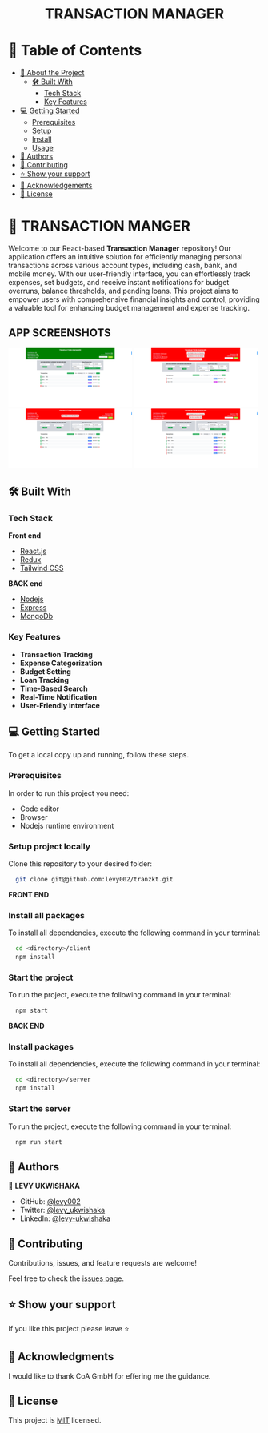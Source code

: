 <div align="center">

  <h1>TRANSACTION MANAGER</h1>
</div>

<!-- TABLE OF CONTENTS -->

# 📗 Table of Contents

- [📖 About the Project](#about-project)
  - [🛠 Built With](#built-with)
    - [Tech Stack](#tech-stack)
    - [Key Features](#key-features)
- [💻 Getting Started](#getting-started)
  - [Prerequisites](#prerequisites)
  - [Setup](#setup)
  - [Install](#install)
  - [Usage](#usage)
- [👥 Authors](#authors)
- [🤝 Contributing](#contributing)
- [⭐️ Show your support](#support)
- [🙏 Acknowledgements](#acknowledgements)
- [📝 License](#license)

<!-- PROJECT DESCRIPTION -->

# 📖 TRANSACTION MANGER <a name="about-project"></a>

Welcome to our React-based  __Transaction Manager__ repository! Our application offers an intuitive solution for efficiently managing personal transactions across various account types, including cash, bank, and mobile money. With our user-friendly interface, you can effortlessly track expenses, set budgets, and receive instant notifications for budget overruns, balance thresholds, and pending loans. This project aims to empower users with comprehensive financial insights and control, providing a valuable tool for enhancing budget management and expense tracking. 

## APP SCREENSHOTS
<div>
  <img src='./client/src/assests/image.png' width="49%" />
  <img src='./client/src/assests/image-3.png' width="49%" />
</div>

<div>
  <img src='./client/src/assests/image-1.png' width="49%"/>
  <img src='./client/src/assests/image-2.png' width="49%"/>
</div>

## 🛠 Built With <a name="built-with"></a>

### Tech Stack <a name="tech-stack"></a>
   __Front end__
  <ul>
    <li><a href="https://reactjs.org/">React.js</a></li>
      <li><a href="https://redux-toolkit.js.org/">Redux</a></li>
      <li><a href="https://tailwindcss.com/">Tailwind CSS</a></li>
  </ul>

__BACK end__
  <ul>
    <li><a href="https://reactjs.org/">Nodejs</a></li>
      <li><a href="https://nodejs.org/">Express</a></li>
      <li><a href="https://www.mongodb.com/">MongoDb</a></li>
  </ul>

<!-- Features -->

### Key Features <a name="key-features"></a>

- **Transaction Tracking**
- **Expense Categorization**
- **Budget Setting**
- **Loan Tracking**
- **Time-Based Search**
- **Real-Time Notification**
- **User-Friendly interface**

<!-- GETTING STARTED -->

## 💻 Getting Started <a name="getting-started"></a>

To get a local copy up and running, follow these steps.

### Prerequisites

In order to run this project you need:
 
 - Code editor
 - Browser
 - Nodejs runtime environment

### Setup project locally

Clone this repository to your desired folder:

```sh
  git clone git@github.com:levy002/tranzkt.git
```

__FRONT END__
### Install all packages

To install all dependencies, execute the following command in your terminal:

```sh
  cd <directory>/client
  npm install
```

### Start the project

To run the project, execute the following command in your terminal:


```sh
  npm start
```

__BACK END__
### Install packages

To install all dependencies, execute the following command in your terminal:

```sh
  cd <directory>/server
  npm install
```

### Start the server

To run the project, execute the following command in your terminal:


```sh
  npm run start
```

<!-- AUTHORS -->

## 👥 Authors <a name="authors"></a>

👤 **LEVY UKWISHAKA**

- GitHub: [@levy002](https://github.com/levy002)
- Twitter: [@levy_ukwishaka](https://twitter.com/levy_ukwishaka)
- LinkedIn: [@levy-ukwishaka](https://www.linkedin.com/in/levy-ukwishaka/)

<!-- CONTRIBUTING -->

## 🤝 Contributing <a name="contributing"></a>

Contributions, issues, and feature requests are welcome!

Feel free to check the [issues page](../../issues/).

<!-- SUPPORT -->

## ⭐️ Show your support <a name="support"></a>

If you like this project please leave ⭐️ 

<!-- ACKNOWLEDGEMENTS -->

## 🙏 Acknowledgments <a name="acknowledgements"></a>

I would like to thank CoA GmbH for effering me the guidance.

<!-- LICENSE -->

## 📝 License <a name="license"></a>

This project is [MIT](./LICENSE) licensed.

